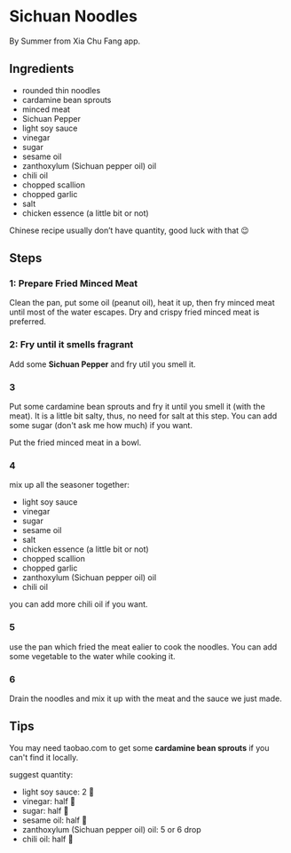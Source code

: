# Sichuan Noodles

By Summer from Xia Chu Fang app.

## Ingredients

- rounded thin noodles
- cardamine bean sprouts
- minced meat
- Sichuan Pepper
- light soy sauce
- vinegar
- sugar
- sesame oil
- zanthoxylum (Sichuan pepper oil) oil
- chili oil
- chopped scallion
- chopped garlic
- salt
- chicken essence  (a little bit or not)

Chinese recipe usually don’t have quantity, good luck with that :wink:

## Steps

### 1: Prepare Fried Minced Meat

Clean the pan, put some oil (peanut oil), heat it up, then fry minced meat until most of the water escapes. Dry and crispy fried minced meat is preferred.

### 2: Fry until it smells fragrant

Add some **Sichuan Pepper** and fry util you smell it.

### 3

Put some cardamine bean sprouts and fry it until you smell it (with the meat). It is a little bit salty, thus, no need for salt at this step. You can add some sugar (don't ask me how much) if you want.

Put the fried minced meat in a bowl.

### 4

mix up all the seasoner together:

- light soy sauce
- vinegar
- sugar
- sesame oil
- salt
- chicken essence  (a little bit or not)
- chopped scallion
- chopped garlic
- zanthoxylum (Sichuan pepper oil) oil
- chili oil

you can add more chili oil if you want.

### 5

use the pan which fried the meat ealier to cook the noodles. You can add some vegetable to the water while cooking it.

### 6

Drain the noodles and mix it up with the meat and the sauce we just made.


## Tips

You may need taobao.com to get some **cardamine bean sprouts** if you can't find it locally.

suggest quantity:

- light soy sauce: 2 🥄
- vinegar: half 🥄
- sugar: half 🥄
- sesame oil: half 🥄 
- zanthoxylum (Sichuan pepper oil) oil: 5 or 6 drop
- chili oil: half 🥄
